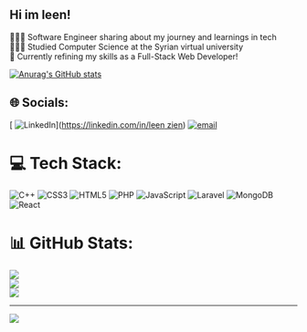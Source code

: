 ## Hi im leen!

👩🏻‍💻 Software Engineer sharing about my journey and learnings in tech </br>
👩🏻‍🎓 Studied Computer Science at the Syrian virtual university</br>
💭 Currently refining my skills as a Full-Stack Web Developer!

[![Anurag's GitHub stats](https://github-readme-stats.vercel.app/api?username=leen165)](https://github.com/anuraghazra/github-readme-stats)



## 🌐 Socials:
[ ![LinkedIn](https://img.shields.io/badge/LinkedIn-%230077B5.svg?logo=linkedin&logoColor=white)]([https://linkedin.com/in/leen zien](https://www.linkedin.com/in/leen-zien-862087254/)) [![email](https://img.shields.io/badge/Email-D14836?logo=gmail&logoColor=white)](mailto:leen_zien@web.de) 

# 💻 Tech Stack:
![C++](https://img.shields.io/badge/c++-%2300599C.svg?style=for-the-badge&logo=c%2B%2B&logoColor=white) ![CSS3](https://img.shields.io/badge/css3-%231572B6.svg?style=for-the-badge&logo=css3&logoColor=white) ![HTML5](https://img.shields.io/badge/html5-%23E34F26.svg?style=for-the-badge&logo=html5&logoColor=white) ![PHP](https://img.shields.io/badge/php-%23777BB4.svg?style=for-the-badge&logo=php&logoColor=white) ![JavaScript](https://img.shields.io/badge/javascript-%23323330.svg?style=for-the-badge&logo=javascript&logoColor=%23F7DF1E) ![Laravel](https://img.shields.io/badge/laravel-%23FF2D20.svg?style=for-the-badge&logo=laravel&logoColor=white) ![MongoDB](https://img.shields.io/badge/MongoDB-%234ea94b.svg?style=for-the-badge&logo=mongodb&logoColor=white) ![React](https://img.shields.io/badge/react-%2320232a.svg?style=for-the-badge&logo=react&logoColor=%2361DAFB)
# 📊 GitHub Stats:
![](https://github-readme-stats.vercel.app/api?username=leen165&theme=dark&hide_border=false&include_all_commits=false&count_private=false)<br/>
![](https://nirzak-streak-stats.vercel.app/?user=leen165&theme=dark&hide_border=false)<br/>
![](https://github-readme-stats.vercel.app/api/top-langs/?username=leen165&theme=dark&hide_border=false&include_all_commits=false&count_private=false&layout=compact)

---
[![](https://visitcount.itsvg.in/api?id=leen165&icon=0&color=0)](https://visitcount.itsvg.in)

<!-- Proudly created with GPRM ( https://gprm.itsvg.in ) -->
